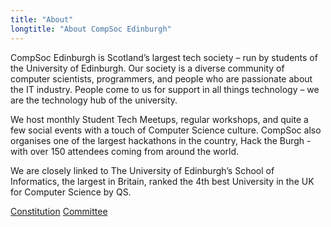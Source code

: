 ```yaml
---
title: "About"
longtitle: "About CompSoc Edinburgh"
---
```


CompSoc Edinburgh is Scotland’s largest tech society – run by students of the University of Edinburgh.
Our society is a diverse community of computer scientists, programmers, and people who are passionate about the IT industry. People come to us for support in all things technology – we are the technology hub of the university.

We host monthly Student Tech Meetups, regular workshops, and quite a few social events with a touch of Computer Science culture. CompSoc also organises one of the largest hackathons in the country, Hack the Burgh - with over 150 attendees coming from around the world.

We are closely linked to The University of Edinburgh’s School of Informatics, the largest in Britain, ranked the 4th best University in the UK for Computer Science by QS.

<div>
    <a href="https://github.com/compsoc-edinburgh/constitution" class="btn btn-secondary d-inline">Constitution</a>
    <a href="{{ site.baseurl }}/team" class="btn btn-secondary d-inline">Committee</a>
</div>
